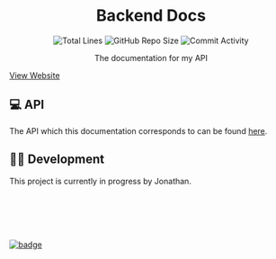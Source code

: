 <h1 align="center">Backend Docs</h1>

<p align="center">
<img src="https://img.shields.io/tokei/lines/github/JonZavialov/backend-docs?color=lightgray" alt="Total Lines" />
<img src="https://img.shields.io/github/repo-size/JonZavialov/backend-docs?color=lightgray&logo=GitHub" alt="GitHub Repo Size" />
<img src="https://img.shields.io/github/commit-activity/m/JonZavialov/backend-docs?color=lightgray&logo=GitHub" alt="Commit Activity" />
</p>

<p align="center">The documentation for my API</p>
<a href="https://api.jonzav.me/">View Website</a> <br>

## 💻 API

The API which this documentation corresponds to can be found [here](https://github.com/JonZavialov/backend).

## 👨‍💻 Development

This project is currently in progress by Jonathan.

<br><br><br><br>

[![badge](https://github.com/syxanash/awesome-web-desktops/blob/master/88x31.gif?raw=true)](https://github.com/syxanash/awesome-web-desktops)
